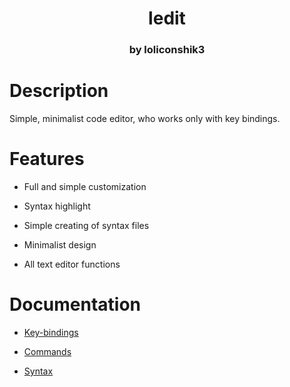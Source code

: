 <h1 align="center">ledit</h1>
<h3 align="center">by loliconshik3</h3>

# Description

Simple, minimalist code editor, who works only with key bindings.

# Features 

* Full and simple customization

* Syntax highlight

* Simple creating of syntax files

* Minimalist design

* All text editor functions

# Documentation

* [Key-bindings](./docs/keybindings.md)

* [Commands](./docs/commands.md)

* [Syntax](./docs/syntax.md)